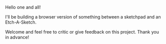 Hello one and all!

I'll be building a browser version of something between a sketchpad and an Etch-A-Sketch.

Welcome and feel free to critic or give feedback on this project. Thank you in advance!
